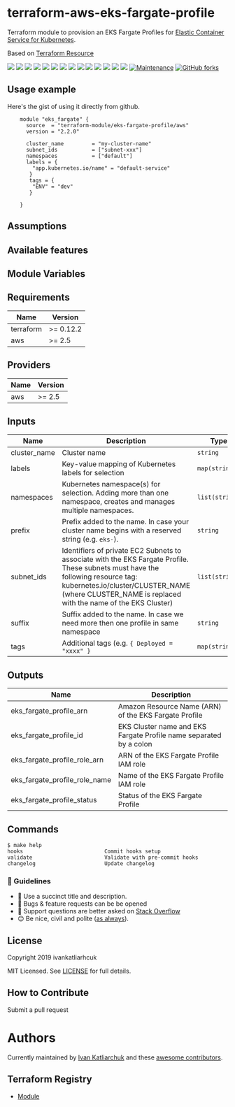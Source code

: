 # terraform-aws-eks-fargate-profile

Terraform module to provision an EKS Fargate Profiles for [Elastic Container Service for Kubernetes](https://aws.amazon.com/eks/).

Based on [Terraform Resource](https://www.terraform.io/docs/providers/aws/r/eks_fargate_profile.html)

[![](https://img.shields.io/github/license/terraform-module/terraform-aws-eks-fargate-profile)](https://github.com/terraform-module/terraform-aws-eks-fargate-profile)
![](https://img.shields.io/github/v/tag/terraform-module/terraform-aws-eks-fargate-profile)
[![](https://img.shields.io/github/workflow/status/terraform-module/terraform-aws-eks-fargate-profile/commit-check/master)](https://github.com/terraform-module/terraform-aws-eks-fargate-profile/actions?query=is%3Acompleted)
![](https://github.com/terraform-module/terraform-aws-eks-fargate-profile/workflows/commit-check/badge.svg)
![](https://github.com/terraform-module/terraform-aws-eks-fargate-profile/workflows/Labeler/badge.svg)
![](https://img.shields.io/issues/github/terraform-module/terraform-aws-eks-fargate-profile)
![](https://img.shields.io/github/issues/terraform-module/terraform-aws-eks-fargate-profile)
![](https://img.shields.io/github/issues-closed/terraform-module/terraform-aws-eks-fargate-profile)
[![](https://img.shields.io/github/languages/code-size/terraform-module/terraform-aws-eks-fargate-profile)](https://github.com/terraform-module/terraform-aws-eks-fargate-profile)
[![](https://img.shields.io/github/repo-size/terraform-module/terraform-aws-eks-fargate-profile)](https://github.com/terraform-module/terraform-aws-eks-fargate-profile)
![](https://img.shields.io/github/languages/top/terraform-module/terraform-aws-eks-fargate-profile?color=green&logo=terraform&logoColor=blue)
![](https://img.shields.io/github/commit-activity/m/terraform-module/terraform-aws-eks-fargate-profile)
![](https://img.shields.io/github/contributors/terraform-module/terraform-aws-eks-fargate-profile)
![](https://img.shields.io/github/last-commit/terraform-module/terraform-aws-eks-fargate-profile)
[![Maintenance](https://img.shields.io/badge/Maintenu%3F-oui-green.svg)](https://GitHub.com/terraform-module/terraform-aws-eks-fargate-profile/graphs/commit-activity)
[![GitHub forks](https://img.shields.io/github/forks/terraform-module/terraform-aws-eks-fargate-profile.svg?style=social&label=Fork)](https://github.com/terraform-module/terraform-aws-eks-fargate-profile)


## Usage example

Here's the gist of using it directly from github.

```hcl
    module "eks_fargate" {
      source  = "terraform-module/eks-fargate-profile/aws"
      version = "2.2.0"

      cluster_name         = "my-cluster-name"
      subnet_ids           = ["subnet-xxx"]
      namespaces           = ["default"]
      labels = {
        "app.kubernetes.io/name" = "default-service"
       }
       tags = {
        "ENV" = "dev"
       }

    }
```

## Assumptions

## Available features

## Module Variables

<!-- BEGINNING OF PRE-COMMIT-TERRAFORM DOCS HOOK -->
## Requirements

| Name | Version |
|------|---------|
| terraform | >= 0.12.2 |
| aws | >= 2.5 |

## Providers

| Name | Version |
|------|---------|
| aws | >= 2.5 |

## Inputs

| Name | Description | Type | Default | Required |
|------|-------------|------|---------|:--------:|
| cluster\_name | Cluster name | `string` | n/a | yes |
| labels | Key-value mapping of Kubernetes labels for selection | `map(string)` | `{}` | no |
| namespaces | Kubernetes namespace(s) for selection.  Adding more than one namespace, creates and manages multiple namespaces. | `list(string)` | n/a | yes |
| prefix | Prefix added to the name. In case your cluster name begins with a reserved string (e.g. `eks-`). | `string` | `""` | no |
| subnet\_ids | Identifiers of private EC2 Subnets to associate with the EKS Fargate Profile. These subnets must have the following resource tag: kubernetes.io/cluster/CLUSTER\_NAME (where CLUSTER\_NAME is replaced with the name of the EKS Cluster) | `list(string)` | n/a | yes |
| suffix | Suffix added to the name. In case we need more then one profile in same namespace | `string` | `""` | no |
| tags | Additional tags (e.g. `{ Deployed = "xxxx" }` | `map(string)` | `{}` | no |

## Outputs

| Name | Description |
|------|-------------|
| eks\_fargate\_profile\_arn | Amazon Resource Name (ARN) of the EKS Fargate Profile |
| eks\_fargate\_profile\_id | EKS Cluster name and EKS Fargate Profile name separated by a colon |
| eks\_fargate\_profile\_role\_arn | ARN of the EKS Fargate Profile IAM role |
| eks\_fargate\_profile\_role\_name | Name of the EKS Fargate Profile IAM role |
| eks\_fargate\_profile\_status | Status of the EKS Fargate Profile |

<!-- END OF PRE-COMMIT-TERRAFORM DOCS HOOK -->

## Commands

<!-- START makefile-doc -->
```
$ make help 
hooks                          Commit hooks setup
validate                       Validate with pre-commit hooks
changelog                      Update changelog 
```
<!-- END makefile-doc -->

### :memo: Guidelines

 - :memo: Use a succinct title and description.
 - :bug: Bugs & feature requests can be be opened
 - :signal_strength: Support questions are better asked on [Stack Overflow](https://stackoverflow.com/)
 - :blush: Be nice, civil and polite ([as always](http://contributor-covenant.org/version/1/4/)).

## License

Copyright 2019 ivankatliarhcuk

MIT Licensed. See [LICENSE](./LICENSE) for full details.

## How to Contribute

Submit a pull request

# Authors

Currently maintained by [Ivan Katliarchuk](https://github.com/ivankatliarchuk) and these [awesome contributors](https://github.com/terraform-module/eks-fargate-profile/graphs/contributors).

## Terraform Registry

- [Module](https://registry.terraform.io/modules/terraform-module/eks-fargate-profile/aws)
